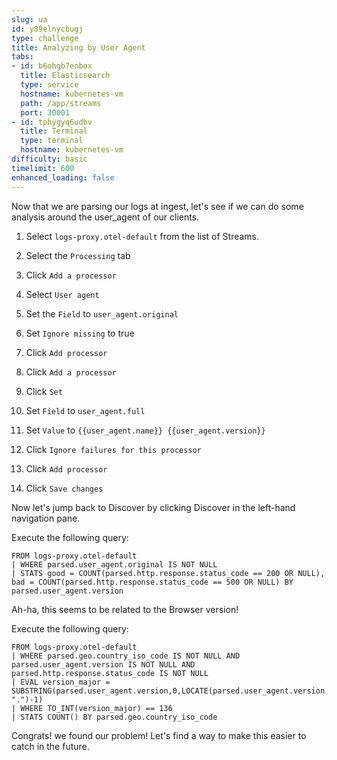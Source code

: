 ```yaml
---
slug: ua
id: y89elnycbugj
type: challenge
title: Analyzing by User Agent
tabs:
- id: b6ohgb7enbox
  title: Elasticsearch
  type: service
  hostname: kubernetes-vm
  path: /app/streams
  port: 30001
- id: tphygyq6udbv
  title: Terminal
  type: terminal
  hostname: kubernetes-vm
difficulty: basic
timelimit: 600
enhanced_loading: false
---
```

Now that we are parsing our logs at ingest, let's see if we can do some analysis around the user_agent of our clients.

1. Select `logs-proxy.otel-default` from the list of Streams.
2. Select the `Processing` tab
3. Click `Add a processor`
4. Select `User agent`
5. Set the `Field` to `user_agent.original`
6. Set `Ignore missing` to true
7. Click `Add processor`

1. Click `Add a processor`
2. Click `Set`
3. Set `Field` to `user_agent.full`
4. Set `Value` to `{{user_agent.name}} {{user_agent.version}}`
5. Click `Ignore failures for this processor`
6. Click `Add processor`
7. Click `Save changes`

Now let's jump back to Discover by clicking Discover in the left-hand navigation pane.

Execute the following query:
```esql
FROM logs-proxy.otel-default
| WHERE parsed.user_agent.original IS NOT NULL
| STATS good = COUNT(parsed.http.response.status_code == 200 OR NULL), bad = COUNT(parsed.http.response.status_code == 500 OR NULL) BY parsed.user_agent.version
```

Ah-ha, this seems to be related to the Browser version!

Execute the following query:
```esql
FROM logs-proxy.otel-default
| WHERE parsed.geo.country_iso_code IS NOT NULL AND parsed.user_agent.version IS NOT NULL AND parsed.http.response.status_code IS NOT NULL
| EVAL version_major = SUBSTRING(parsed.user_agent.version,0,LOCATE(parsed.user_agent.version, ".")-1)
| WHERE TO_INT(version_major) == 136
| STATS COUNT() BY parsed.geo.country_iso_code
```


Congrats! we found our problem! Let's find a way to make this easier to catch in the future.